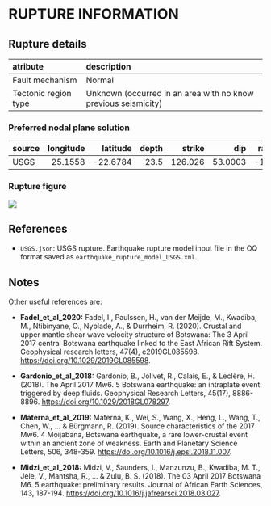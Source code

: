 # RUPTURE INFORMATION
    
## Rupture details

| atribute             | description   |
|:---------------------|:--------------|
| Fault mechanism       | Normal        |
| Tectonic region type | Unknown (occurred in an area with no know previous seismicity) |

### Preferred nodal plane solution

| source   |   longitude |   latitude |   depth |   strike |     dip |   rake |   mag |
|:---------|------------:|-----------:|--------:|---------:|--------:|-------:|------:|
| USGS     |     25.1558 |   -22.6784 |    23.5 |  126.026 | 53.0003 |   -114 |   6.5 |

### Rupture figure

![](earthquake_ruptures.png)

## References

- `USGS.json`: USGS rupture. Earthquake rupture model input file in the OQ format saved as `earthquake_rupture_model_USGS.xml`.

## Notes

Other useful references are:

- **Fadel_et_al_2020:** Fadel, I., Paulssen, H., van der Meijde, M., Kwadiba, M., Ntibinyane, O., Nyblade, A., & Durrheim, R. (2020). Crustal and upper mantle shear wave velocity structure of Botswana: The 3 April 2017 central Botswana earthquake linked to the East African Rift System. Geophysical research letters, 47(4), e2019GL085598. https://doi.org/10.1029/2019GL085598.

- **Gardonio_et_al_2018:** Gardonio, B., Jolivet, R., Calais, E., & Leclère, H. (2018). The April 2017 Mw6. 5 Botswana earthquake: an intraplate event triggered by deep fluids. Geophysical Research Letters, 45(17), 8886-8896. https://doi.org/10.1029/2018GL078297.

- **Materna_et_al_2019:** Materna, K., Wei, S., Wang, X., Heng, L., Wang, T., Chen, W., ... & Bürgmann, R. (2019). Source characteristics of the 2017 Mw6. 4 Moijabana, Botswana earthquake, a rare lower-crustal event within an ancient zone of weakness. Earth and Planetary Science Letters, 506, 348-359. https://doi.org/10.1016/j.epsl.2018.11.007.

- **Midzi_et_al_2018:** Midzi, V., Saunders, I., Manzunzu, B., Kwadiba, M. T., Jele, V., Mantsha, R., ... & Zulu, B. S. (2018). The 03 April 2017 Botswana M6. 5 earthquake: preliminary results. Journal of African Earth Sciences, 143, 187-194. https://doi.org/10.1016/j.jafrearsci.2018.03.027.
